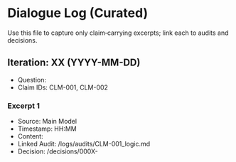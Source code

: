 # Dialogue Log (Curated)

Use this file to capture only claim‑carrying excerpts; link each to audits and decisions.

## Iteration: XX (YYYY-MM-DD)
- Question: <what was being answered>
- Claim IDs: CLM-001, CLM-002

### Excerpt 1
- Source: Main Model
- Timestamp: HH:MM
- Content: <short excerpt>
- Linked Audit: /logs/audits/CLM-001_logic.md
- Decision: /decisions/000X-<title>.md

### Excerpt 2
- Source: Peer Critic
- Timestamp: HH:MM
- Content: <short excerpt>
- Result: Rejected pending evidence → see Manifest
